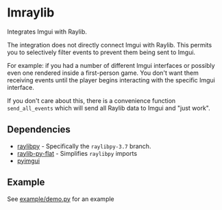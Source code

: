 # Imraylib

Integrates Imgui with Raylib.

The integration does not directly connect Imgui with Raylib.
This permits you to selectively filter events to prevent them being sent to Imgui.

For example: if you had a number of different Imgui interfaces or possibly even
one rendered inside a first-person game. You don't want them receiving events
until the player begins interacting with the specific Imgui interface.

If you don't care about this, there is a convenience function `send_all_events`
which will send all Raylib data to Imgui and "just work".


## Dependencies

* [raylibpy](https://github.com/overdev/raylib-py) - Specifically the `raylibpy-3.7` branch.
* [raylib-py-flat](https://github.com/adamlwgriffiths/raylib-py-flat) - Simplifies `raylibpy` imports
* [pyimgui](https://github.com/swistakm/pyimgui)


## Example

See [example/demo.py](example/demo.py) for an example
